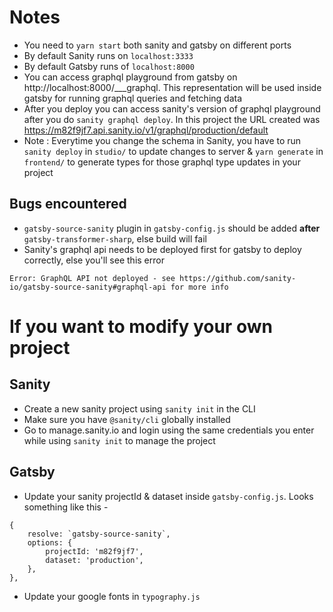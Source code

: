 # Notes

- You need to `yarn start` both sanity and gatsby on different ports
- By default Sanity runs on `localhost:3333`
- By default Gatsby runs of `localhost:8000`
- You can access graphql playground from gatsby on http://localhost:8000/___graphql. This representation will be used inside gatsby for running graphql queries and fetching data
- After you deploy you can access sanity's version of graphql playground after you do `sanity graphql deploy`. In this project the URL created was https://m82f9jf7.api.sanity.io/v1/graphql/production/default
- Note : Everytime you change the schema in Sanity, you have to run `sanity deploy` in `studio/` to update changes to server & `yarn generate` in `frontend/` to generate types for those graphql type updates in your project

## Bugs encountered

- `gatsby-source-sanity` plugin in `gatsby-config.js` should be added **after** `gatsby-transformer-sharp`, else build will fail
- Sanity's graphql api needs to be deployed first for gatsby to deploy correctly, else you'll see this error

```
Error: GraphQL API not deployed - see https://github.com/sanity-io/gatsby-source-sanity#graphql-api for more info
```

# If you want to modify your own project

## Sanity

- Create a new sanity project using `sanity init` in the CLI
- Make sure you have `@sanity/cli` globally installed
- Go to manage.sanity.io and login using the same credentials you enter while using `sanity init` to manage the project

## Gatsby

- Update your sanity projectId & dataset inside `gatsby-config.js`. Looks something like this -

```
{
    resolve: `gatsby-source-sanity`,
    options: {
        projectId: 'm82f9jf7',
        dataset: 'production',
    },
},
```

- Update your google fonts in `typography.js`
